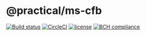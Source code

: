 # @practical/ms-cfb
[![Build status](https://ci.appveyor.com/api/projects/status/9q94mfqsu15wd3mx/branch/master?svg=true)](https://ci.appveyor.com/project/practicaljs/ms-cfb/branch/master)
[![CircleCI](https://circleci.com/gh/practicaljs/ms-cfb/tree/master.svg?style=svg)](https://circleci.com/gh/practicaljs/ms-cfb/tree/master)
[![license](https://img.shields.io/github/license/practicaljs/ms-cfb.svg)](https://github.com/practicaljs/ms-cfb/blob/master/LICENSE)
[![BCH compliance](https://bettercodehub.com/edge/badge/practicaljs/ms-cfb?branch=master)](https://bettercodehub.com/)
